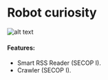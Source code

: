 # Robot curiosity

![alt text](https://pbs.twimg.com/profile_images/1104336363325976576/v7v8heXV_400x400.jpg)


#### **Features**:

- Smart RSS Reader (SECOP I).
- Crawler (SECOP I).